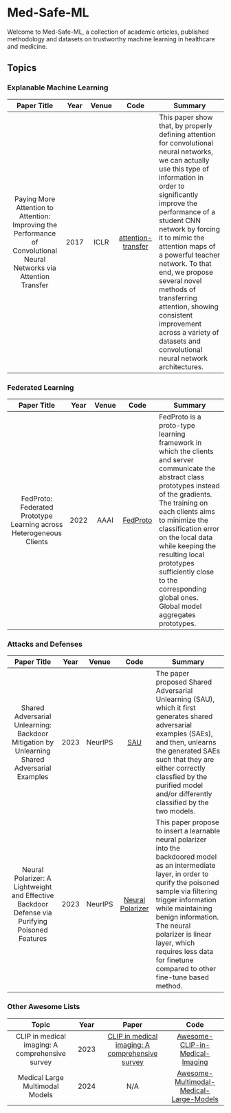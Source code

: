 # Med-Safe-ML
Welcome to Med-Safe-ML, a collection of academic articles, published methodology and datasets on trustworthy machine learning in healthcare and medicine.

## Topics

### Explanable Machine Learning
| **Paper Title** | **Year** | **Venue** | **Code** | **Summary** |
| :---------------: | :----: | :----: | :----: | ---- |
| Paying More Attention to Attention: Improving the Performance of Convolutional Neural Networks via Attention Transfer | 2017 | ICLR | [attention-transfer](https://github.com/szagoruyko/attention-transfer) | This paper show that, by properly defining attention for convolutional neural networks, we can actually use this type of information in order to significantly improve the performance of a student CNN network by forcing it to mimic the attention maps of a powerful teacher network. To that end, we propose several novel methods of transferring attention, showing consistent improvement across a variety of datasets and convolutional neural network architectures. |

### Federated Learning
| **Paper Title** | **Year** | **Venue** | **Code** | **Summary** |
| :---------------: | :----: | :----: | :----: | ---- |
| FedProto: Federated Prototype Learning across Heterogeneous Clients | 2022 | AAAI | [FedProto](https://github.com/yuetan031/FedProto) | FedProto is a proto-type learning framework in which the clients and server communicate the abstract class prototypes instead of the gradients. The training on each clients aims to minimize the classification error on the local data while keeping the resulting local prototypes sufficiently close to the corresponding global ones. Global model aggregates prototypes. |

### Attacks and Defenses
| **Paper Title** | **Year** | **Venue** | **Code** | **Summary** |
| :---------------: | :----: | :----: | :----: | ---- |
| Shared Adversarial Unlearning: Backdoor Mitigation by Unlearning Shared Adversarial Examples | 2023 | NeurIPS | [SAU](https://github.com/SCLBD/BackdoorBench) | The paper proposed Shared Adversarial Unlearning (SAU), which it first generates shared adversarial examples (SAEs), and then, unlearns the generated SAEs such that they are either correctly classfied by the purified model and/or differently classified by the two models. |
| Neural Polarizer: A Lightweight and Effective Backdoor Defense via Purifying Poisoned Features | 2023 | NeurIPS | [Neural Polarizer](https://github.com/SCLBD/BackdoorBench) | This paper propose to insert a learnable neural polarizer into the backdoored model as an intermediate layer, in order to qurify the poisoned sample via filtering trigger information while maintaining benign information. The neural polarizer is linear layer, which requires less data for finetune compared to other fine-tune based method. |

### Other Awesome Lists
| **Topic** | **Year** | **Paper** | **Code** |
| :---------------: | :----: | :----: | :----: |
| CLIP in medical imaging: A comprehensive survey | 2023 | [CLIP in medical imaging: A comprehensive survey](https://arxiv.org/pdf/2312.07353.pdf) | [Awesome-CLIP-in-Medical-Imaging](Awesome-CLIP-in-Medical-Imaging)|
| Medical Large Multimodal Models | 2024 | N/A | [Awesome-Multimodal-Medical-Large-Models](https://github.com/LarryUESTC/Awesome-Multimodal-Medical-Large-Models?tab=readme-ov-file) |